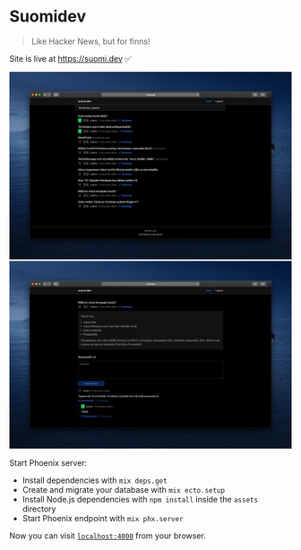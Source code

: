 # Suomidev 

> Like Hacker News, but for finns!

Site is live at https://suomi.dev ✅

![Screenshot of suomi.dev frontpage](./github/screenshot1.jpg)
![Screenshot of suomi.dev frontpage](./github/screenshot3.jpg)


Start Phoenix server:

  * Install dependencies with `mix deps.get`
  * Create and migrate your database with `mix ecto.setup`
  * Install Node.js dependencies with `npm install` inside the `assets` directory
  * Start Phoenix endpoint with `mix phx.server`

Now you can visit [`localhost:4000`](http://localhost:4000) from your browser.
